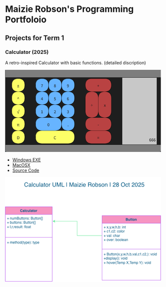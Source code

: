 # Maizie Robson's Programming Portfoloio

## Projects for Term 1

### Calculator (2025)

A retro-inspired Calculator with basic functions. (detailed discription)

![Running Calculator](https://github.com/EMaizieR/portfolio-1/blob/main/images/Calcu.png?raw=true)

* [Windows EXE](https://github.com/EMaizieR/portfolio-1/blob/main/2026programmign/src/claculator/windows-amd64.zip)
* [MacOSX](https://github.com/EMaizieR/portfolio-1/blob/main/2026programmign/src/claculator/macos-aarch64.zip)
* [Source Code]()

![UML](https://github.com/EMaizieR/portfolio-1/blob/main/images/Untitled%20Diagram.drawio.png)
